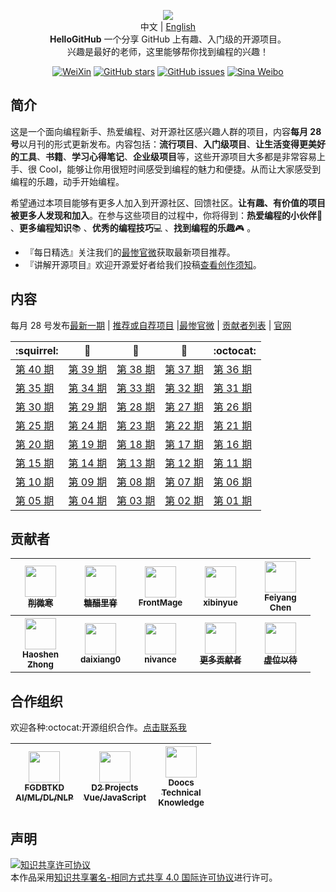 <p align="center">
  <img src="https://raw.githubusercontent.com/521xueweihan/img/master/hellogithub/logo/readme.gif"/>
  <br>中文 | <a href="README_en.md">English</a>
  <br><strong>HelloGitHub</strong> 一个分享 GitHub 上有趣、入门级的开源项目。<br>兴趣是最好的老师，这里能够帮你找到编程的兴趣！
</p>

<p align="center">
  <a href="https://hellogithub.com/weixin.png"><img src="https://img.shields.io/badge/Talk-%E5%BE%AE%E4%BF%A1%E7%BE%A4-brightgreen.svg?style=popout-square" alt="WeiXin"></a>
  <a href="https://github.com/521xueweihan/HelloGitHub/stargazers"><img src="https://img.shields.io/github/stars/521xueweihan/HelloGitHub.svg?style=popout-square" alt="GitHub stars"></a>
  <a href="https://github.com/521xueweihan/HelloGitHub/issues"><img src="https://img.shields.io/github/issues/521xueweihan/HelloGitHub.svg?style=popout-square" alt="GitHub issues"></a>
    <a href="https://weibo.com/hellogithub"><img src="https://img.shields.io/badge/%E6%96%B0%E6%B5%AA-Weibo-red.svg?style=popout-square" alt="Sina Weibo"></a>
</p>

## 简介
这是一个面向编程新手、热爱编程、对开源社区感兴趣人群的项目，内容**每月 28 号**以月刊的形式更新发布。内容包括：**流行项目**、**入门级项目**、**让生活变得更美好的工具**、**书籍**、**学习心得笔记**、**企业级项目**等，这些开源项目大多都是非常容易上手、很 Cool，能够让你用很短时间感受到编程的魅力和便捷。从而让大家感受到编程的乐趣，动手开始编程。

希望通过本项目能够有更多人加入到开源社区、回馈社区。**让有趣、有价值的项目被更多人发现和加入**。在参与这些项目的过程中，你将得到：**热爱编程的小伙伴**🕺 、**更多编程知识**📚 、**优秀的编程技巧**💻 、**找到编程的乐趣**🎮 。

- 『每日精选』关注我们的[最惨官微](https://weibo.com/hellogithub)获取最新项目推荐。
- 『讲解开源项目』欢迎开源爱好者给我们投稿[查看创作须知](https://www.yuque.com/docs/share/ac165a31-927e-4c9a-8044-5a8e0de372e7)。

## 内容
每月 28 号发布[最新一期](/content/last.md) | [推荐或自荐项目](https://github.com/521xueweihan/HelloGitHub/issues/new) |[最惨官微](https://weibo.com/hellogithub) | [贡献者列表](https://github.com/521xueweihan/HelloGitHub/blob/master/content/contributors.md) | [官网](https://hellogithub.com) 

| :squirrel: | :jack_o_lantern: | :beer: | :fish_cake: | :octocat: |
| ------- | ----- | ------------ | ------ | --------- |
| [第 40 期](/content/40/HelloGitHub40.md) | [第 39 期](/content/39/HelloGitHub39.md) | [第 38 期](/content/38/HelloGitHub38.md) | [第 37 期](/content/37/HelloGitHub37.md) | [第 36 期](/content/36/HelloGitHub36.md) |
| [第 35 期](/content/35/HelloGitHub35.md) | [第 34 期](/content/34/HelloGitHub34.md) | [第 33 期](/content/33/HelloGitHub33.md) | [第 32 期](/content/32/HelloGitHub32.md) | [第 31 期](/content/31/HelloGitHub31.md) |
| [第 30 期](/content/30/HelloGitHub30.md) | [第 29 期](/content/29/HelloGitHub29.md) | [第 28 期](/content/28/HelloGitHub28.md) | [第 27 期](/content/27/HelloGitHub27.md) | [第 26 期](/content/26/HelloGitHub26.md) |
| [第 25 期](/content/25/HelloGitHub25.md) | [第 24 期](/content/24/HelloGitHub24.md) | [第 23 期](/content/23/HelloGitHub23.md) | [第 22 期](/content/22/HelloGitHub22.md) | [第 21 期](/content/21/HelloGitHub21.md) |
| [第 20 期](/content/20/HelloGitHub20.md) | [第 19 期](/content/19/HelloGitHub19.md) | [第 18 期](/content/18/HelloGitHub18.md) | [第 17 期](/content/17/HelloGitHub17.md) | [第 16 期](/content/16/HelloGitHub16.md) |
| [第 15 期](/content/15/HelloGitHub15.md) | [第 14 期](/content/14/HelloGitHub14.md) | [第 13 期](/content/13/HelloGitHub13.md) | [第 12 期](/content/12/HelloGitHub12.md) | [第 11 期](/content/11/HelloGitHub11.md) |
| [第 10 期](/content/10/HelloGitHub10.md) | [第 09 期](/content/09/HelloGitHub09.md) | [第 08 期](/content/08/HelloGitHub08.md) | [第 07 期](/content/07/HelloGitHub07.md) | [第 06 期](/content/06/HelloGitHub06.md) |
| [第 05 期](/content/05/HelloGitHub05.md) | [第 04 期](/content/04/HelloGitHub04.md) | [第 03 期](/content/03/HelloGitHub03.md) | [第 02 期](/content/02/HelloGitHub02.md) | [第 01 期](/content/01/HelloGitHub01.md) |

## 贡献者
<table>
  <tbody>
    <tr>
      <th align="center" style="width: 80px;">
        <a href="https://github.com/521xueweihan">
          <img src="https://avatars2.githubusercontent.com/u/8255800?s=50&v=4" style="width: 50px;"><br>
          <sub>削微寒</sub>
        </a><br>
      </th>
      <th align="center" style="width: 80px;">
        <a href="https://github.com/ming995">
          <img src="https://avatars0.githubusercontent.com/u/46031112?s=50&v=4" style="width: 50px;"><br>
          <sub>糖醋里脊</sub>
        </a><br>
      </th>
      <th align="center" style="width: 80px;">
        <a href="https://github.com/FrontMage">
          <img src="https://avatars0.githubusercontent.com/u/17007026?s=50&v=4" style="width: 50px;"><br>
          <sub>FrontMage</sub>
        </a><br>
      </th>
      <th align="center" style="width: 80px;">
        <a href="https://github.com/xibinyue">
          <img src="https://avatars0.githubusercontent.com/u/14122146?s=50&v=4" style="width: 50px;"><br>
          <sub>xibinyue</sub>
        </a><br>
      </th>
      <th align="center" style="width: 80px;">
        <a href="https://github.com/Eurus-Holmes">
          <img src="https://avatars3.githubusercontent.com/u/34226570?s=50&v=4" style="width: 50px;"><br>
          <sub>Feiyang Chen</sub>
        </a><br>
      </th>
    </tr>
    <tr>
      <th align="center" style="width: 80px;">
        <a href="https://github.com/ChungZH">
          <img src="https://avatars1.githubusercontent.com/u/42088872?s=50&v=4" style="width: 50px;"><br>
          <sub>Haoshen Zhong</sub>
        </a><br>
      </th>
      <th align="center" style="width: 80px;">
        <a href="https://github.com/daixiang0">
          <img src="https://avatars3.githubusercontent.com/u/26538619?s=50&v=4" style="width: 50px;"><br>
          <sub>daixiang0</sub>
        </a><br>
      </th>
      <th align="center" style="width: 80px;">
        <a href="https://github.com/nivance">
          <img src="https://avatars3.githubusercontent.com/u/3291404?s=50&v=4" style="width: 50px;"><br>
          <sub>nivance</sub>
        </a><br>
      </th>
      <th align="center" style="width: 80px;">
        <a href="https://github.com/521xueweihan/HelloGitHub/blob/master/content/contributors.md">
          <img src="https://avatars1.githubusercontent.com/u/17665302?s=50&v=4" style="width: 50px;"><br>
          <sub>更多贡献者</sub>
        </a><br>
      </th>
      <th align="center" style="width: 80px;">
        <a href="https://github.com/521xueweihan/HelloGitHub/issues/new">
          <img src="https://avatars2.githubusercontent.com/u/10628772?s=50&v=4" style="width: 50px;"><br>
          <sub>虚位以待</sub>
        </a><br>
      </th>
    </tr>
  </tbody>
</table>


## 合作组织
欢迎各种:octocat:开源组织合作。[点击联系我](Mailto:595666367@qq.com)

<table>
  <thead>
    <tr>
      <th align="center" style="width: 80px;">
        <a href="https://github.com/FGDBTKD">
          <img src="https://avatars3.githubusercontent.com/u/40509403?s=50&v=4" style="width: 50px;"><br>
          <sub>FGDBTKD</sub><br>
          <sub>AI/ML/DL/NLP</sub>
        </a><br>
      </th>
      <th align="center" style="width: 80px;">
        <a href="https://github.com/d2-projects">
          <img src="https://avatars3.githubusercontent.com/u/40857578?s=50&v=4" style="width: 50px;"><br>
          <sub>D2 Projects</sub><br>
          <sub>Vue/JavaScript</sub>
        </a><br>
      </th>
      <th align="center" style="width: 80px;">
        <a href="https://github.com/doocs">
          <img src="https://avatars1.githubusercontent.com/u/43716716?s=50&v=4" style="width: 50px;"><br>
          <sub>Doocs</sub><br>
          <sub>Technical Knowledge</sub>
        </a><br>
      </th>
    </tr>
  </thead>
</table>
                    
## 声明
<a rel="license" href="http://creativecommons.org/licenses/by-sa/4.0/"><img alt="知识共享许可协议" style="border-width:0" src="https://i.creativecommons.org/l/by-sa/4.0/88x31.png" /></a><br />本作品采用<a rel="license" href="http://creativecommons.org/licenses/by-sa/4.0/">知识共享署名-相同方式共享 4.0 国际许可协议</a>进行许可。
